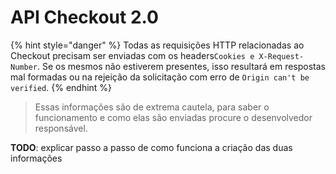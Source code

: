 # API Checkout 2.0

{% hint style="danger" %}
Todas as requisições  HTTP relacionadas ao Checkout precisam ser enviadas com os headers`Cookies e X-Request-Number`. Se os mesmos não estiverem presentes, isso resultará em respostas mal formadas ou na rejeição da solicitação com erro de `Origin can't be verified`.
{% endhint %}

> Essas informações são de extrema cautela, para saber o funcionamento e como elas são enviadas procure o desenvolvedor responsável.

**TODO**: explicar passo a passo de como funciona a criação das duas informações

